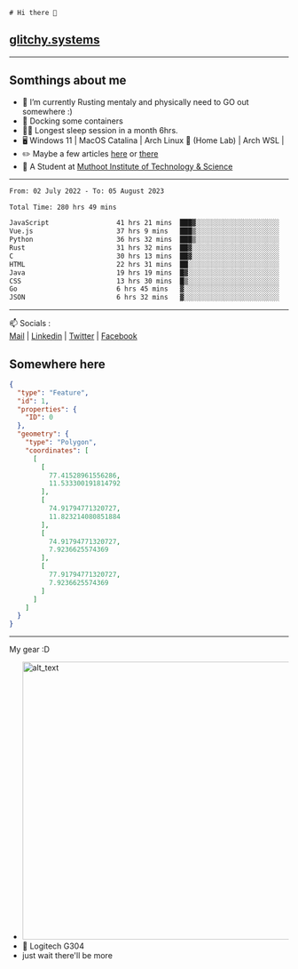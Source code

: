 ```
# Hi there 👋
```
## [glitchy.systems](https://glitchy.systems)
---

## Somthings about me



- 🌱 I’m currently Rusting mentaly and physically need to GO out somewhere :)
- 🐋 Docking some containers
- 😶‍🌫️ Longest sleep session in a month 6hrs.
- 🖥️ Windows 11 | MacOS Catalina | Arch Linux 🦩 (Home Lab) | Arch WSL |
- ✏️ Maybe a few articles [here](https://medium.com/@advaithnarayanan8) or [there](https://medium.com/@advaithnarayanan8)
- 📑 A Student at [Muthoot Institute of Technology & Science](https://mgmits.ac.in/)



---

<!--START_SECTION:waka-->

```txt
From: 02 July 2022 - To: 05 August 2023

Total Time: 280 hrs 49 mins

JavaScript                 41 hrs 21 mins  ███▓░░░░░░░░░░░░░░░░░░░░░   14.73 %
Vue.js                     37 hrs 9 mins   ███▒░░░░░░░░░░░░░░░░░░░░░   13.23 %
Python                     36 hrs 32 mins  ███▒░░░░░░░░░░░░░░░░░░░░░   13.01 %
Rust                       31 hrs 32 mins  ██▓░░░░░░░░░░░░░░░░░░░░░░   11.23 %
C                          30 hrs 13 mins  ██▓░░░░░░░░░░░░░░░░░░░░░░   10.76 %
HTML                       22 hrs 31 mins  ██░░░░░░░░░░░░░░░░░░░░░░░   08.02 %
Java                       19 hrs 19 mins  █▓░░░░░░░░░░░░░░░░░░░░░░░   06.88 %
CSS                        13 hrs 30 mins  █▒░░░░░░░░░░░░░░░░░░░░░░░   04.81 %
Go                         6 hrs 45 mins   ▓░░░░░░░░░░░░░░░░░░░░░░░░   02.41 %
JSON                       6 hrs 32 mins   ▓░░░░░░░░░░░░░░░░░░░░░░░░   02.33 %
```

<!--END_SECTION:waka-->

---

📫 Socials :<br>
[Mail](mailto:advaithnarayanan8@gmail.com) | [Linkedin](https://www.linkedin.com/in/advaith-narayanan-a72152214/) | [Twitter](https://twitter.com/advaithnarayan) | [Facebook](https://screenmessage.com/qinq)

## Somewhere here

```geojson
{
  "type": "Feature",
  "id": 1,
  "properties": {
    "ID": 0
  },
  "geometry": {
    "type": "Polygon",
    "coordinates": [
      [
        [
          77.41528961556286,
          11.533300191814792
        ],
        [
          74.91794771320727,
          11.823214080851884
        ],
        [
          74.91794771320727,
          7.9236625574369
        ],
        [
          77.91794771320727,
          7.9236625574369
        ]
      ]
    ]
  }
}
```


--- 
My gear :D

- [<img alt="alt_text" width="500px" src="https://valid.x86.fr/cache/banner/xv24bv-6.png" />](https://valid.x86.fr/xv24bv)
- 🐁 Logitech G304
- just wait there'll be more

